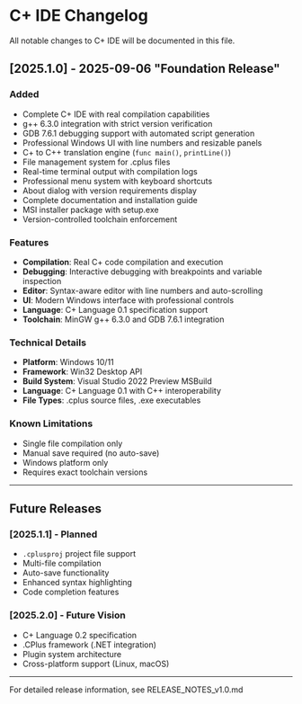 # C+ IDE Changelog

All notable changes to C+ IDE will be documented in this file.

## [2025.1.0] - 2025-09-06 "Foundation Release"

### Added

- Complete C+ IDE with real compilation capabilities
- g++ 6.3.0 integration with strict version verification
- GDB 7.6.1 debugging support with automated script generation
- Professional Windows UI with line numbers and resizable panels
- C+ to C++ translation engine (`func main()`, `printLine()`)
- File management system for .cplus files
- Real-time terminal output with compilation logs
- Professional menu system with keyboard shortcuts
- About dialog with version requirements display
- Complete documentation and installation guide
- MSI installer package with setup.exe
- Version-controlled toolchain enforcement

### Features

- **Compilation**: Real C+ code compilation and execution
- **Debugging**: Interactive debugging with breakpoints and variable inspection
- **Editor**: Syntax-aware editor with line numbers and auto-scrolling
- **UI**: Modern Windows interface with professional controls
- **Language**: C+ Language 0.1 specification support
- **Toolchain**: MinGW g++ 6.3.0 and GDB 7.6.1 integration

### Technical Details

- **Platform**: Windows 10/11
- **Framework**: Win32 Desktop API
- **Build System**: Visual Studio 2022 Preview MSBuild
- **Language**: C+ Language 0.1 with C++ interoperability
- **File Types**: .cplus source files, .exe executables

### Known Limitations

- Single file compilation only
- Manual save required (no auto-save)
- Windows platform only
- Requires exact toolchain versions

---

## Future Releases

### [2025.1.1] - Planned

- `.cplusproj` project file support
- Multi-file compilation
- Auto-save functionality
- Enhanced syntax highlighting
- Code completion features

### [2025.2.0] - Future Vision

- C+ Language 0.2 specification
- .CPlus framework (.NET integration)
- Plugin system architecture
- Cross-platform support (Linux, macOS)

---

For detailed release information, see RELEASE_NOTES_v1.0.md
